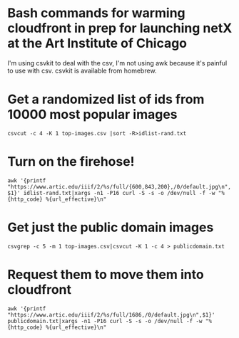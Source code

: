 # Bash commands for warming cloudfront in prep for launching netX at the Art Institute of Chicago
I'm using csvkit to deal with the csv, I'm not using awk because it's painful to use with csv. csvkit is available from homebrew.

# Get a randomized list of ids from 10000 most popular images
`csvcut -c 4 -K 1 top-images.csv |sort -R>idlist-rand.txt`

# Turn on the firehose!
`awk '{printf "https://www.artic.edu/iiif/2/%s/full/{600,843,200},/0/default.jpg\n",$1}' idlist-rand.txt|xargs -n1 -P16 curl -S -s -o /dev/null -f -w "%{http_code} %{url_effective}\n"`

# Get just the public domain images
`csvgrep -c 5 -m 1 top-images.csv|csvcut -K 1 -c 4 > publicdomain.txt`

# Request them to move them into cloudfront
`awk '{printf "https://www.artic.edu/iiif/2/%s/full/1686,/0/default.jpg\n",$1}' publicdomain.txt|xargs -n1 -P16 curl -S -s -o /dev/null -f -w "%{http_code} %{url_effective}\n"`